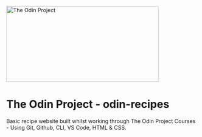 <img src="https://www.theodinproject.com/assets/og-logo-022832d4cefeec1d5266237be260192f5980f9bcbf1c9ca151b358f0ce1fd2df.png" title="The Odin Project" alt="The Odin Project" width="400" height="200"/>&nbsp;

# The Odin Project - odin-recipes

Basic recipe website built whilst working through The Odin Project Courses - Using Git, Github, CLI, VS Code, HTML & CSS.
